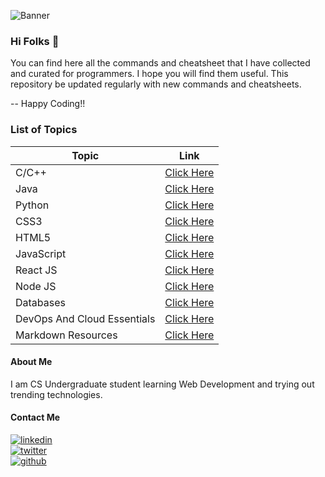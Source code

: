 ![Banner](https://github.com/thisiskushal31/Commands-and-Cheatsheets/blob/main/Assets/Item_Description_Banner.jpg?raw=true)

### Hi Folks 👋

You can find here all the commands and cheatsheet that I have collected and curated for programmers. I hope you will find them useful. This repository be updated regularly with new commands and cheatsheets.         

-- Happy Coding!!      

### List of Topics

| Topic  | Link |
| ----- | ----- |
| C/C++ | [Click Here](https://github.com/thisiskushal31/Commands-and-Cheatsheets/tree/main/Langauges/cpp) |
| Java | [Click Here](https://github.com/thisiskushal31/Commands-and-Cheatsheets/tree/main/Langauges/java) |
| Python | [Click Here](https://github.com/thisiskushal31/Commands-and-Cheatsheets/tree/main/Langauges/python) |
| CSS3 | [Click Here](https://github.com/thisiskushal31/Commands-and-Cheatsheets/tree/main/Langauges/css) |
| HTML5 | [Click Here](https://github.com/thisiskushal31/Commands-and-Cheatsheets/tree/main/Langauges/html) |
| JavaScript | [Click Here](https://github.com/thisiskushal31/Commands-and-Cheatsheets/tree/main/Langauges/javascript) |
| React JS | [Click Here](https://github.com/thisiskushal31/Commands-and-Cheatsheets/blob/main/Web-Dev-Essentials/React) |
| Node JS | [Click Here](https://github.com/thisiskushal31/Commands-and-Cheatsheets/blob/main/Web-Dev-Essentials/nodejs) |
| Databases | [Click Here](https://github.com/thisiskushal31/Commands-and-Cheatsheets/blob/main/Databases) |
| DevOps And Cloud Essentials  | [Click Here](https://github.com/thisiskushal31/Commands-and-Cheatsheets/blob/main/DevOps-And-Cloud-Essentials) |
| Markdown Resources | [Click Here](https://github.com/thisiskushal31/Commands-and-Cheatsheets/blob/main/Markdown-Resources) |

#### About Me

I am CS Undergraduate student learning Web Development and trying out trending technologies.      

#### Contact Me
[![linkedin](https://img.shields.io/badge/linkedin-0A66C2?style=for-the-badge&logo=linkedin&logoColor=white)](https://www.linkedin.com/in/thisiskushalgupta/)      
[![twitter](https://img.shields.io/badge/twitter-1DA1F2?style=for-the-badge&logo=twitter&logoColor=white)](https://twitter.com/thisis_kushal)      
[![github](https://img.shields.io/badge/github-0d1117?style=for-the-badge&logo=github&logoColor=white)](https://github.com/thisiskushal31/)             
